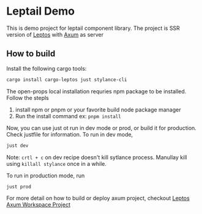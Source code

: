# Leptail Demo
This is demo project for leptail component library. The project is SSR version of [Leptos](https://github.com/leptos-rs/leptos)
with [Axum](https://github.com/tokio-rs/axum) as server


## How to build
Install the following cargo tools:
```bash 
cargo install cargo-leptos just stylance-cli
```

The open-props local installation requries npm package to be installed. Follow the stepls
1. install npm or pnpm or your favorite build node package manager
2. Run the install command ex: `pnpm install`


Now, you can use just ot run in dev mode or prod, or build it for production. Check justfile for information. 
To run in dev mode, 
```bash 
just dev 
```
Note: `crtl + c` on dev recipe doesn't kill sytlance process. Manullay kill using `killall stylance` once in a while.  

To run in production mode, run 
```bash 
just prod 
```

For more detail on how to build or deploy axum project, checkout [Leptos Axum Workspace Project](https://github.com/leptos-rs/start-axum-workspace)

